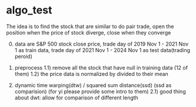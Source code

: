 # algo_test

The idea is to find the stock that are similar to do pair trade, open the position when the price of stock diverge, close when they converge

0) data are S&P 500 stock close price, trade day of 2019 Nov 1 - 2021 Nov 1 as train data, trade day of 2021 Nov 1 - 2024 Nov 1 as test data(trading peroid)

1) preprocess
1.1) remove all the stock that have null in training data (12 of them)
1.2) the price data is normalized by divided to their mean

2) dynamic time warping(dtw) / squared sum distance(ssd) (ssd as comparision) (for yi please provide some intro to them)
2.1) good thing about dwt: allow for comparison of different length 
